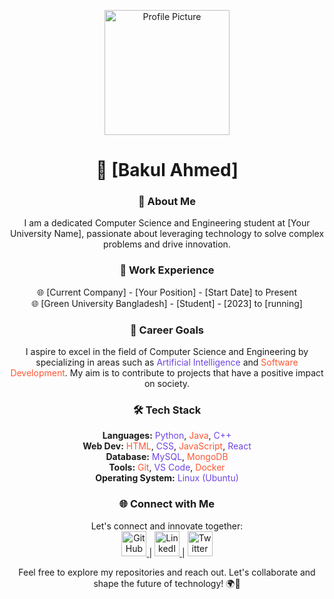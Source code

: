 <p align="center">
  <img src="https://www.torrens.edu.au/-/media/project/laureate/shared/icons/student-on-laptop-icon-tua.svg?rev=86c7a68f458444a0bb6cb9e872138621&w=+1200&hash=584B2B8C3EF4277A366AA4251CE1927C" alt="Profile Picture" width="200" height="200">
</p>

<h1 align="center">🚀 [Bakul Ahmed]</h1>

<h3 align="center">🌟 About Me</h3>

<p align="center">I am a dedicated Computer Science and Engineering student at [Your University Name], passionate about leveraging technology to solve complex problems and drive innovation.</p>

<h3 align="center">💼 Work Experience</h3>

<p align="center">
  🌐 [Current Company] - [Your Position] - [Start Date] to Present<br>
  🌐 [Green University Bangladesh] - [Student] - [2023] to [running]<br>
  
</p>

<h3 align="center">🎯 Career Goals</h3>

<p align="center">I aspire to excel in the field of Computer Science and Engineering by specializing in areas such as <span style="color:#6E45E2;">Artificial Intelligence</span> and <span style="color:#FF5733;">Software Development</span>. My aim is to contribute to projects that have a positive impact on society.</p>

<h3 align="center">🛠️ Tech Stack</h3>

<p align="center">
  <b>Languages:</b> <span style="color:#6E45E2;">Python</span>, <span style="color:#FF5733;">Java</span>, <span style="color:#6E45E2;">C++</span><br>
  <b>Web Dev:</b> <span style="color:#FF5733;">HTML</span>, <span style="color:#6E45E2;">CSS</span>, <span style="color:#FF5733;">JavaScript</span>, <span style="color:#6E45E2;">React</span><br>
  <b>Database:</b> <span style="color:#6E45E2;">MySQL</span>, <span style="color:#FF5733;">MongoDB</span><br>
  <b>Tools:</b> <span style="color:#FF5733;">Git</span>, <span style="color:#6E45E2;">VS Code</span>, <span style="color:#FF5733;">Docker</span><br>
  <b>Operating System:</b> <span style="color:#6E45E2;">Linux (Ubuntu)</span>
</p>

<h3 align="center">🌐 Connect with Me</h3>

<p align="center">
  Let's connect and innovate together:
  <br>
  <a href="https://github.com/bakulbd">
    <img src="github-icon.png" alt="GitHub" width="40" height="40">
  </a> |
  <a href="https://linkedin.com/in/cyberbokul">
    <img src="linkedin-icon.png" alt="LinkedIn" width="40" height="40">
  </a> |
  <a href="https://twitter.com/cyberbokul">
    <img src="twitter-icon.png" alt="Twitter" width="40" height="40">
  </a>
</p>

<p align="center">Feel free to explore my repositories and reach out. Let's collaborate and shape the future of technology! 🌍🚀</p>
